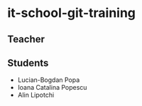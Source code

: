 # it-school-git-training

## Teacher

## Students
- Lucian-Bogdan Popa
- Ioana Catalina Popescu
- Alin Lipotchi